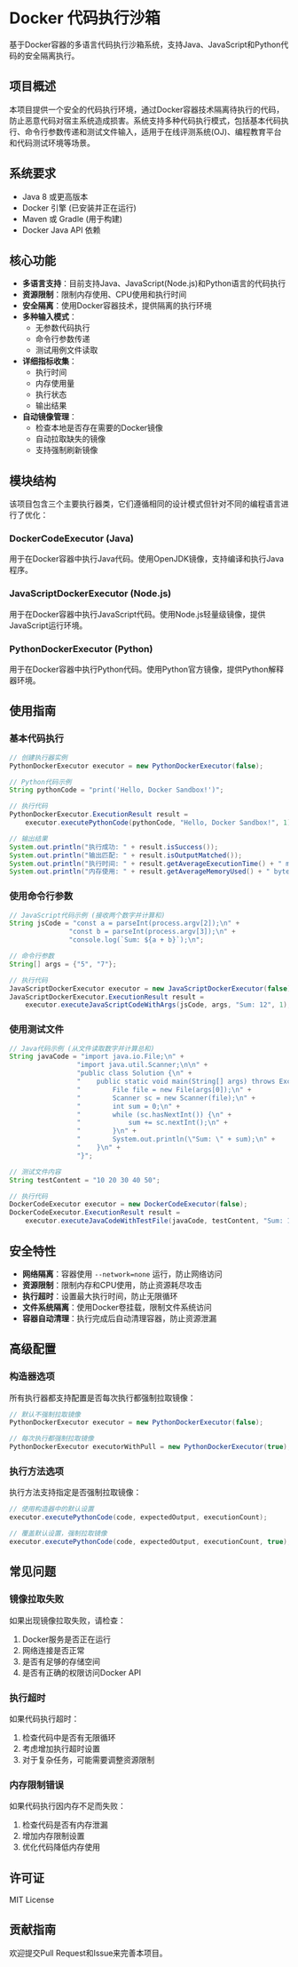 # Docker 代码执行沙箱

基于Docker容器的多语言代码执行沙箱系统，支持Java、JavaScript和Python代码的安全隔离执行。

## 项目概述

本项目提供一个安全的代码执行环境，通过Docker容器技术隔离待执行的代码，防止恶意代码对宿主系统造成损害。系统支持多种代码执行模式，包括基本代码执行、命令行参数传递和测试文件输入，适用于在线评测系统(OJ)、编程教育平台和代码测试环境等场景。

## 系统要求

- Java 8 或更高版本
- Docker 引擎 (已安装并正在运行)
- Maven 或 Gradle (用于构建)
- Docker Java API 依赖

## 核心功能

- **多语言支持**：目前支持Java、JavaScript(Node.js)和Python语言的代码执行
- **资源限制**：限制内存使用、CPU使用和执行时间
- **安全隔离**：使用Docker容器技术，提供隔离的执行环境
- **多种输入模式**：
    - 无参数代码执行
    - 命令行参数传递
    - 测试用例文件读取
- **详细指标收集**：
    - 执行时间
    - 内存使用量
    - 执行状态
    - 输出结果
- **自动镜像管理**：
    - 检查本地是否存在需要的Docker镜像
    - 自动拉取缺失的镜像
    - 支持强制刷新镜像

## 模块结构

该项目包含三个主要执行器类，它们遵循相同的设计模式但针对不同的编程语言进行了优化：

### DockerCodeExecutor (Java)

用于在Docker容器中执行Java代码。使用OpenJDK镜像，支持编译和执行Java程序。

### JavaScriptDockerExecutor (Node.js)

用于在Docker容器中执行JavaScript代码。使用Node.js轻量级镜像，提供JavaScript运行环境。

### PythonDockerExecutor (Python)

用于在Docker容器中执行Python代码。使用Python官方镜像，提供Python解释器环境。

## 使用指南

### 基本代码执行

```java
// 创建执行器实例
PythonDockerExecutor executor = new PythonDockerExecutor(false);

// Python代码示例
String pythonCode = "print('Hello, Docker Sandbox!')";

// 执行代码
PythonDockerExecutor.ExecutionResult result = 
    executor.executePythonCode(pythonCode, "Hello, Docker Sandbox!", 1);

// 输出结果
System.out.println("执行成功: " + result.isSuccess());
System.out.println("输出匹配: " + result.isOutputMatched());
System.out.println("执行时间: " + result.getAverageExecutionTime() + " ms");
System.out.println("内存使用: " + result.getAverageMemoryUsed() + " bytes");
```

### 使用命令行参数

```java
// JavaScript代码示例 (接收两个数字并计算和)
String jsCode = "const a = parseInt(process.argv[2]);\n" +
               "const b = parseInt(process.argv[3]);\n" +
               "console.log(`Sum: ${a + b}`);\n";

// 命令行参数
String[] args = {"5", "7"};

// 执行代码
JavaScriptDockerExecutor executor = new JavaScriptDockerExecutor(false);
JavaScriptDockerExecutor.ExecutionResult result = 
    executor.executeJavaScriptCodeWithArgs(jsCode, args, "Sum: 12", 1);
```

### 使用测试文件

```java
// Java代码示例 (从文件读取数字并计算总和)
String javaCode = "import java.io.File;\n" +
                 "import java.util.Scanner;\n\n" +
                 "public class Solution {\n" +
                 "    public static void main(String[] args) throws Exception {\n" +
                 "        File file = new File(args[0]);\n" +
                 "        Scanner sc = new Scanner(file);\n" +
                 "        int sum = 0;\n" +
                 "        while (sc.hasNextInt()) {\n" +
                 "            sum += sc.nextInt();\n" +
                 "        }\n" +
                 "        System.out.println(\"Sum: \" + sum);\n" +
                 "    }\n" +
                 "}";

// 测试文件内容
String testContent = "10 20 30 40 50";

// 执行代码
DockerCodeExecutor executor = new DockerCodeExecutor(false);
DockerCodeExecutor.ExecutionResult result = 
    executor.executeJavaCodeWithTestFile(javaCode, testContent, "Sum: 150", 1);
```

## 安全特性

- **网络隔离**：容器使用 `--network=none` 运行，防止网络访问
- **资源限制**：限制内存和CPU使用，防止资源耗尽攻击
- **执行超时**：设置最大执行时间，防止无限循环
- **文件系统隔离**：使用Docker卷挂载，限制文件系统访问
- **容器自动清理**：执行完成后自动清理容器，防止资源泄漏

## 高级配置

### 构造器选项

所有执行器都支持配置是否每次执行都强制拉取镜像：

```java
// 默认不强制拉取镜像
PythonDockerExecutor executor = new PythonDockerExecutor(false);

// 每次执行都强制拉取镜像
PythonDockerExecutor executorWithPull = new PythonDockerExecutor(true);
```

### 执行方法选项

执行方法支持指定是否强制拉取镜像：

```java
// 使用构造器中的默认设置
executor.executePythonCode(code, expectedOutput, executionCount);

// 覆盖默认设置，强制拉取镜像
executor.executePythonCode(code, expectedOutput, executionCount, true);
```

## 常见问题

### 镜像拉取失败

如果出现镜像拉取失败，请检查：

1. Docker服务是否正在运行
2. 网络连接是否正常
3. 是否有足够的存储空间
4. 是否有正确的权限访问Docker API

### 执行超时

如果代码执行超时：

1. 检查代码中是否有无限循环
2. 考虑增加执行超时设置
3. 对于复杂任务，可能需要调整资源限制

### 内存限制错误

如果代码执行因内存不足而失败：

1. 检查代码是否有内存泄漏
2. 增加内存限制设置
3. 优化代码降低内存使用

## 许可证

MIT License

## 贡献指南

欢迎提交Pull Request和Issue来完善本项目。
